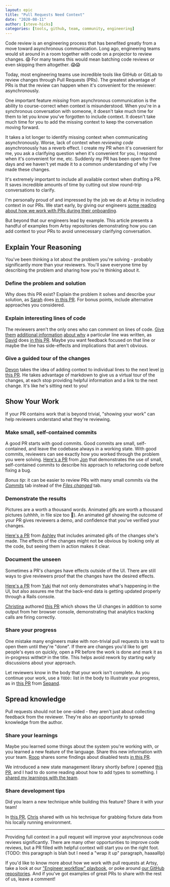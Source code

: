 ```yaml
---
layout: epic
title: "Pull Requests Need Context"
date: "2020-08-11"
author: [steve-hicks]
categories: [tools, github, team, community, engineering]
---
```


Code review is an engineering process that has benefited greatly from a move toward asynchronous communication.
Long ago, engineering teams would sit around in a room together with code on a projector to review changes. 😱 For
many teams this would mean batching code reviews or even skipping them altogether. 😱😱

Today, most engineering teams use incredible tools like GitHub or GitLab to review changes through Pull Requests
(PRs). The greatest advantage of PRs is that the review can happen when it's convenient for the reviewer:
asynchronously.

<!-- more -->

One important feature _missing_ from asynchronous communication is the ability to course-correct when context is
misunderstood. When you're in a synchronous conversation with someone, it doesn't take much time for them to let
you know you've forgotten to include context. It doesn't take much time for you to add the missing context to keep
the conversation moving forward.

It takes a lot longer to identify missing context when communicating asynchronously. Worse, lack of context when
_reviewing code_ asynchronously has a reverb effect. I create my PR when it's convenient for me, you ask a
clarifying question when it's convenient for you, I respond when it's convenient for me, etc. Suddenly my PR has
been open for three days and we haven't yet made it to a common understanding of why I've made these changes.

It's extremely important to include all available context when drafting a PR. It saves incredible amounts of time
by cutting out slow round-trip conversations to clarify.

I'm personally proud of and impressed by the job we do at Artsy in including context in our PRs. We start early, by
giving our engineers
[some reading about how we work with PRs during their onboarding](https://github.com/artsy/README/blob/master/playbooks/engineer-workflow.md#pull-requests).

But beyond that our engineers lead by example. This article presents a handful of examples from Artsy repositories
demonstrating how you can add context to your PRs to avoid unnecessary clarifying conversation.

## Explain Your Reasoning

You've been thinking a lot about the problem you're solving - probably significantly more than your reviewers.
You'll save everyone time by describing the problem and sharing how you're thinking about it.

### Define the problem and solution

Why does this PR exist? Explain the problem it solves and describe your solution, as
[Sarah](https://github.com/sweir27) does [in this PR](https://github.com/artsy/force/pull/3095). For bonus points,
include alternative approaches you considered.

### Explain interesting lines of code

The reviewers aren't the only ones who can comment on lines of code.
[Give them](https://github.com/artsy/emission/pull/2085#discussion_r378228269)
[additional information](https://github.com/artsy/emission/pull/2085#discussion_r378230196)
[about why](https://github.com/artsy/emission/pull/2085#discussion_r378231974) a particular line was written, as
[David](https://github.com/ds300) does [in this PR](https://github.com/artsy/emission/pull/2085). Maybe you want
feedback focused on that line or maybe the line has side-effects and implications that aren't obvious.

### Give a guided tour of the changes

[Devon](https://github.com/dblandin) takes the idea of adding context to individual lines to the next level
[in this PR](https://github.com/artsy/reaction/pull/2774#pullrequestreview-288095754). He takes advantage of
markdown to give us a virtual tour of the changes, at each stop providing helpful information and a link to the
next change. It's like he's sitting next to you!

## Show Your Work

If your PR contains work that is beyond trivial, "showing your work" can help reviewers understand what they're
reviewing.

### Make small, self-contained commits

A good PR starts with good commits. Good commits are small, self-contained, and leave the codebase always in a
working state. With good commits, reviewers can see exactly how you worked through the problem you were solving.
[Here's a PR](https://github.com/artsy/convection/pull/645) from [Jon](https://github.com/jonallured) that
demonstrates the use of small, self-contained commits to describe his approach to refactoring code before fixing a
bug.

_Bonus tip_: it can be easier to review PRs with many small commits via the
[_Commits_](https://github.com/artsy/convection/pull/645/commits) tab instead of the
[_Files changed_](https://github.com/artsy/convection/pull/645/files) tab.

### Demonstrate the results

Pictures are a worth a thousand words. Animated gifs are worth a thousand pictures (uhhhh, in file size too 😬). An
animated gif showing the outcome of your PR gives reviewers a demo, and confidence that you've verified your
changes.

[Here's a PR](https://github.com/artsy/force/pull/5817) from [Ashley](https://github.com/ashleyjelks) that includes
animated gifs of the changes she's made. The effects of the changes might not be obvious by looking only at the
code, but seeing them in action makes it clear.

### Document the unseen

Sometimes a PR's changes have effects outside of the UI. There are still ways to give reviewers proof that the
changes have the desired effects.

[Here's a PR](https://github.com/artsy/eigen/pull/3206) from [Yuki](https://github.com/yuki24) that not only
demonstrates what's happening in the UI, but also assures me that the back-end data is getting updated properly
through a Rails console.

[Christina](https://github.com/xtina-starr) authored [this PR](https://github.com/artsy/reaction/pull/3441) which
shows the UI changes in addition to some output from her browser console, demonstrating that analytics tracking
calls are firing correctly.

### Share your progress

One mistake many engineers make with non-trivial pull requests is to wait to open them until they're "done". If
there are changes you'd like to get people's eyes on quickly, open a PR before the work is done and mark it as
in-progress with`WIP` in the title. This helps avoid rework by starting early discussions about your approach.

Let reviewers know in the body that your work isn't complete. As you continue your work, use a `TODO:` list in the
body to illustrate your progress, as in [this PR](https://github.com/artsy/palette/pull/464) from
[Sepand](https://github.com/sepans).

## Spread knowledge

Pull requests should not be one-sided - they aren't just about collecting feedback from the reviewer. They're also
an opportunity to spread knowledge from the author.

### Share your learnings

Maybe you learned some things about the system you're working with, or you learned a new feature of the language.
Share this new information with your team. [Roop](https://github.com/anandaroop) shares some findings about
disabled tests [in this PR](https://github.com/artsy/metaphysics/pull/2130).

We introduced a new state management library shortly before [I](https://github.com/pepopowitz) opened
[this PR](https://github.com/artsy/eigen/pull/3526), and I had to do some reading about how to add types to
something. I [shared my learnings with the team](https://github.com/artsy/eigen/pull/3526#discussion_r451161406).

### Share development tips

Did you learn a new technique while building this feature? Share it with your team!

In [this PR](https://github.com/artsy/reaction/pull/3279#discussion_r395461329),
[Chris](https://github.com/damassi) shared with us his technique for grabbing fixture data from his locally running
environment.

---

Providing full context in a pull request will improve your asynchronous code reviews significantly. There are many
other opportunities to improve code reviews, but a PR filled with helpful context will start you on the right foot.
(TODO: this paragraph is blah but I need a "wrap it up" paragraph, haaaalllp)

If you'd like to know more about how we work with pull requests at Artsy, take a look at our
["Engineer workflow" playbook](https://github.com/artsy/README/blob/master/playbooks/engineer-workflow.md#pull-requests),
or poke around [our GitHub repositories](https://github.com/artsy). And if you've got examples of great PRs to
share with the rest of us, leave a comment!
